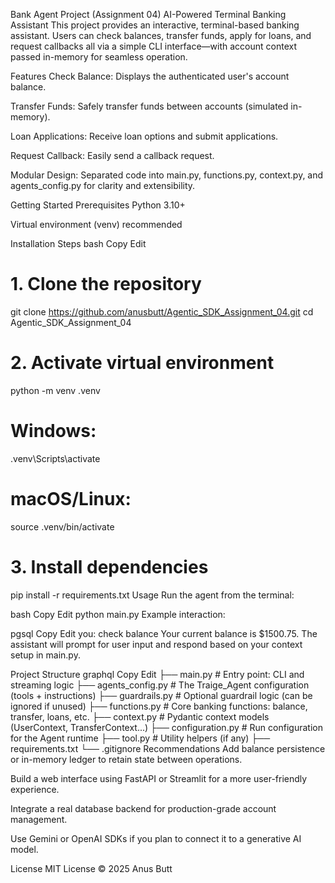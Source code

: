 Bank Agent Project (Assignment 04)
AI-Powered Terminal Banking Assistant
This project provides an interactive, terminal-based banking assistant. Users can check balances, transfer funds, apply for loans, and request callbacks all via a simple CLI interface—with account context passed in-memory for seamless operation.

Features
Check Balance: Displays the authenticated user's account balance.

Transfer Funds: Safely transfer funds between accounts (simulated in-memory).

Loan Applications: Receive loan options and submit applications.

Request Callback: Easily send a callback request.

Modular Design: Separated code into main.py, functions.py, context.py, and agents_config.py for clarity and extensibility.

Getting Started
Prerequisites
Python 3.10+

Virtual environment (venv) recommended

Installation Steps
bash
Copy
Edit
# 1. Clone the repository
git clone https://github.com/anusbutt/Agentic_SDK_Assignment_04.git
cd Agentic_SDK_Assignment_04

# 2. Activate virtual environment
python -m venv .venv
# Windows:
.venv\Scripts\activate  
# macOS/Linux:
source .venv/bin/activate

# 3. Install dependencies
pip install -r requirements.txt
Usage
Run the agent from the terminal:

bash
Copy
Edit
python main.py
Example interaction:

pgsql
Copy
Edit
you: check balance
Your current balance is $1500.75.
The assistant will prompt for user input and respond based on your context setup in main.py.

Project Structure
graphql
Copy
Edit
├── main.py             # Entry point: CLI and streaming logic
├── agents_config.py    # The Traige_Agent configuration (tools + instructions)
├── guardrails.py       # Optional guardrail logic (can be ignored if unused)
├── functions.py        # Core banking functions: balance, transfer, loans, etc.
├── context.py          # Pydantic context models (UserContext, TransferContext...)
├── configuration.py    # Run configuration for the Agent runtime
├── tool.py             # Utility helpers (if any)
├── requirements.txt
└── .gitignore
Recommendations
Add balance persistence or in-memory ledger to retain state between operations.

Build a web interface using FastAPI or Streamlit for a more user-friendly experience.

Integrate a real database backend for production-grade account management.

Use Gemini or OpenAI SDKs if you plan to connect it to a generative AI model.

License
MIT License © 2025 Anus Butt